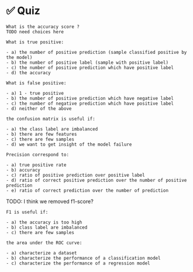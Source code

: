 # ✅ Quiz

```{admonition} Question
What is the accuracy score ?
TODO need choices here
```

```{admonition} Question
What is true positive:

- a) the number of positive prediction (sample classified positive by the model)
- b) the number of positive label (sample with positive label)
- c) the number of positive prediction which have positive label
- d) the accuracy
```

```{admonition} Question
What is false positive:

- a) 1 - true positive
- b) the number of positive prediction which have negative label
- c) the number of negative prediction which have positive label
- d) neither of the above
```

```{admonition} Question
the confusion matrix is useful if:

- a) the class label are imbalanced
- b) there are few features
- c) there are few samples
- d) we want to get insight of the model failure
```

```{admonition} Question
Precision correspond to:

- a) true positive rate
- b) accuracy
- c) ratio of positive prediction over positive label
- d) ratio of correct positive prediction over the number of positive prediction
- e) ratio of correct prediction over the number of prediction
```

TODO: I think we removed f1-score?

```{admonition} Question
F1 is useful if:

- a) the accuracy is too high
- b) class label are imbalanced
- c) there are few samples
```

```{admonition} Question
the area under the ROC curve:

- a) characterize a dataset
- b) characterize the performance of a classification model
- c) characterize the performance of a regression model
```
